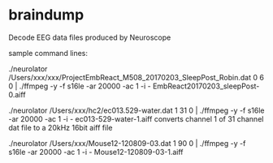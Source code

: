 # braindump
Decode EEG data files produced by Neuroscope

sample command lines:

./neurolator /Users/xxx/xxx/ProjectEmbReact_M508_20170203_SleepPost_Robin.dat 0 6 0 | ./ffmpeg -y -f s16le -ar 20000 -ac 1 -i - EmbReact20170203_sleepPost-0.aiff

./neurolator /Users/xxx/hc2/ec013.529-water.dat 1 31 0 | ./ffmpeg -y -f s16le -ar 20000 -ac 1 -i - ec013-529-water-1.aiff
converts channel 1 of 31 channel dat file to a 20kHz 16bit aiff file

./neurolator /Users/xxx/Mouse12-120809-03.dat 1 90 0 | ./ffmpeg -y -f s16le -ar 20000 -ac 1 -i - Mouse12-120809-03-1.aiff
